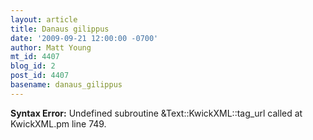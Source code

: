```yaml
---
layout: article
title: Danaus gilippus
date: '2009-09-21 12:00:00 -0700'
author: Matt Young
mt_id: 4407
blog_id: 2
post_id: 4407
basename: danaus_gilippus
---
```

<p><strong>Syntax Error:</strong> Undefined subroutine &Text::KwickXML::tag_url called at KwickXML.pm line 749.
</p>
